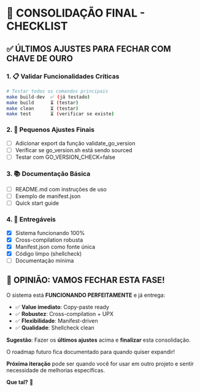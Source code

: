 # 🎯 CONSOLIDAÇÃO FINAL - CHECKLIST

## ✅ ÚLTIMOS AJUSTES PARA FECHAR COM CHAVE DE OURO

### 1. 📋 **Validar Funcionalidades Críticas**

```bash
# Testar todos os comandos principais
make build-dev  ✅ (já testado)
make build      ⏳ (testar)
make clean      ⏳ (testar)
make test       ⏳ (verificar se existe)
```

### 2. 🧹 **Pequenos Ajustes Finais**

- [ ] Adicionar export da função validate_go_version
- [ ] Verificar se go_version.sh está sendo sourced
- [ ] Testar com GO_VERSION_CHECK=false

### 3. 📚 **Documentação Básica**

- [ ] README.md com instruções de uso
- [ ] Exemplo de manifest.json
- [ ] Quick start guide

### 4. 🎁 **Entregáveis**

- [x] Sistema funcionando 100%
- [x] Cross-compilation robusta
- [x] Manifest.json como fonte única
- [x] Código limpo (shellcheck)
- [ ] Documentação mínima

## 🚀 **OPINIÃO: VAMOS FECHAR ESTA FASE!**

O sistema está **FUNCIONANDO PERFEITAMENTE** e já entrega:

- ✅ **Value imediato**: Copy-paste ready
- ✅ **Robustez**: Cross-compilation + UPX
- ✅ **Flexibilidade**: Manifest-driven
- ✅ **Qualidade**: Shellcheck clean

**Sugestão**: Fazer os **últimos ajustes** acima e **finalizar** esta consolidação.

O roadmap futuro fica documentado para quando quiser expandir!

**Próxima iteração** pode ser quando você for usar em outro projeto e sentir necessidade de melhorias específicas.

**Que tal?** 🎯
